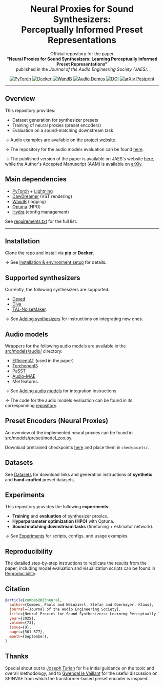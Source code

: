 
<h1 align="center">
  Neural Proxies for Sound Synthesizers: <br>
  Perceptually Informed Preset Representations
</h1>

<p align="center">
  Official repository for the paper<br>
  <strong>"Neural Proxies for Sound Synthesizers: Learning Perceptually Informed Preset Representations"</strong><br>
  published in the <em>Journal of the Audio Engineering Society (JAES)</em>.
</p>

<p align="center">
  <a href="https://pytorch.org/"><img src="https://img.shields.io/badge/PyTorch-EE4C2C?logo=pytorch&logoColor=white" alt="PyTorch"></a>
  <a href="https://www.docker.com/"><img src="https://img.shields.io/badge/Docker-2496ED?logo=docker&logoColor=white" alt="Docker"></a>
  <a href="https://wandb.ai/"><img src="https://img.shields.io/badge/Weights_&_Biases-FFBE00?logo=weightsandbiases&logoColor=black" alt="WandB"></a>
  <a href="https://pcmbs.github.io/synth-proxy/"><img src="https://img.shields.io/badge/Audio_Demos-Click_Here-blue" alt="Audio Demos"></a>
  <a href="https://doi.org/10.17743/jaes.2022.0219"><img src="https://img.shields.io/badge/DOI-10.17743%2Fjaes.2022.0219-blue" alt="DOI"></a>
  <a href="https://arxiv.org/abs/2509.07635"><img src="https://img.shields.io/badge/arXiv-2509.07635-B31B1B?logo=arxiv&logoColor=white" alt="arXiv Postprint"></a>
</p>


---

## Overview

This repository provides:
- Dataset generation for synthesizer presets  
- Training of neural proxies (preset encoders)  
- Evaluation on a sound-matching downstream task  

→ Audio examples are available on the [project website](https://pcmbs.github.io/synth-proxy/).  

→ The repository for the audio models evaluation can be found [here](https://github.com/pcmbs/synth-proxy_audio-model-selection).

→ The published version of the paper is available on JAES's website [here](https://doi.org/10.17743/jaes.2022.0219), while the Author's Accepted Manuscript (AAM) is available on [arXiv](https://arxiv.org/abs/2509.07635).

## Main dependencies
* [PyTorch](https://pytorch.org) + [Lightning](https://lightning.ai/docs/pytorch/stable/)
* [DawDreamer](https://github.com/DBraun/DawDreamer) (VST rendering)
* [WandB](https://wandb.ai) (logging)
* [Optuna](https://optuna.org) (HPO)
* [Hydra](https://hydra.cc) (config management)

See [requirements.txt](./requirements.txt) for the full list.

---

## Installation
Clone the repo and install via **pip** or **Docker**.

→ See [Installation & environment setup](docs/reproducibility.md#installation--environment-setup) for details.

## Supported synthesizers
Currently, the following synthesizers are supported: 

* [Dexed](https://github.com/asb2m10/dexed)
* [Diva](https://u-he.com/products/diva/)
* [TAL-NoiseMaker](https://tal-software.com/products/tal-noisemaker).

→ See [Adding synthesizers](docs/adding_synth.md) for instructions on integrating new ones.

## Audio models
Wrappers for the following audio models are available in the [src/models/audio/](./src/models/audio) directory: 
* [EfficientAT](https://github.com/fschmid56/EfficientAT_HEAR/tree/main) (used in the paper)
* [Torchopenl3](https://github.com/torchopenl3/torchopenl3)
* [PaSST](https://github.com/kkoutini/passt_hear21/tree/main)
* [Audio-MAE](https://github.com/facebookresearch/AudioMAE/tree/main)
* Mel features.

→ See [Adding audio models](docs/adding_audio_model.md) for integration instructions.

→ The code for the audio models evaluation can be found in its corresponding [repository](https://github.com/pcmbs/synth-proxy_audio-model-selection).

## Preset Encoders (Neural Proxies)
An overview of the implemented neural proxies can be found in [src/models/preset/model\_zoo.py](./src/models/preset/model_zoo.py).

Download pretrained checkpoints [here](https://e.pcloud.link/publink/show?code=kZkK9MZgyvowLICDzfmuQmiLltCgXiX31Ek) and place them in `checkpoints/`.

## Datasets
See [Datasets](docs/datasets.md) for download links and generation instructions of **synthetic** and **hand-crafted** preset datasets.

## Experiments
This repository provides the following **experiments**:

* **Training** and **evaluation** of synthesizer proxies.
* **Hyperparameter optimization (HPO)** with Optuna.
* **Sound matching downstream tasks** (finetuning + estimator network).

→ See [Experiments](docs/experiments.md) for scripts, configs, and usage examples.


## Reproducibility
The detailed step-by-step instructions to replicate the results from the paper, including model evaluation and visualization scripts can be found in [Reproducibility](docs/reproducibility.md).


## Citation
```bibtex
@article{combes2025neural, 
  author={Combes, Paolo and Weinzierl, Stefan and Obermayer, Klaus}, 
  journal={Journal of the Audio Engineering Society}, 
  title={Neural Proxies for Sound Synthesizers: Learning Perceptually Informed Preset Representations}, 
  year={2025}, 
  volume={73}, 
  issue={9}, 
  pages={561-577}, 
  month={September},
} 
```

## Thanks
Special shout out to [Joseph Turian](https://github.com/turian) for his initial guidance on the topic and overall methodology, and to [Gwendal le Vaillant](https://github.com/gwendal-lv) for the useful discussion on SPINVAE from which the transformer-based preset encoder is inspired.